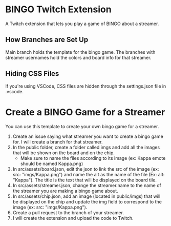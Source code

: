 # BINGO Twitch Extension

A Twitch extension that lets you play a game of BINGO about a streamer.

## How Branches are Set Up

Main branch holds the template for the bingo game. The branches with streamer usernames hold the colors and board info for that streamer.

## Hiding CSS Files

If you're using VSCode, CSS files are hidden through the settings.json file in .vscode.

# Create a BINGO Game for a Streamer
You can use this template to create your own bingo game for a streamer.

1. Create an issue saying what streamer you want to create a bingo game for. I will create a branch for that streamer.
2. In the public folder, create a folder called imgs and add all the images that will be shown on the board and on the chip.
    - Make sure to name the files according to its image (ex: Kappa emote should be named Kappa.png)
3. In src/assets/board.json, edit the json to link the src of the image (ex: src: "imgs/Kappa.png") and name the alt as the name of the file (Ex: alt: "Kappa"). The title is the text that will be displayed on the board tile.
4. In src/assets/streamer.json, change the streamer.name to the name of the streamer you are making a bingo game about.
5. In src/assets/chip.json, add an image (located in public/imgs) that will be displayed on the chip and update the img field to correspond to the image (ex: src: "imgs/Kappa.png").
6. Create a pull request to the branch of your streamer.
7. I will create the extension and upload the code to Twitch.
